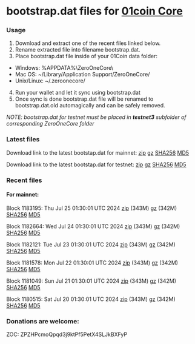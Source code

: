 # bootstrap.dat files for [01coin Core](https://01coin.io)

### Usage

1. Download and extract one of the recent files linked below.
2. Rename extracted file into filename bootstrap.dat.
3. Place bootstrap.dat file inside of your 01Coin data folder:
 - Windows: %APPDATA%\ZeroOneCore\
 - Mac OS: ~/Library/Application Support/ZeroOneCore/
 - Unix/Linux: ~/.zeroonecore/
4. Run your wallet and let it sync using bootstrap.dat
5. Once sync is done bootstrap.dat file will be renamed to bootstrap.dat.old automagically and can be safely removed.

_NOTE: bootstrap.dat for testnet must be placed in **testnet3** subfolder of corresponding ZeroOneCore folder_

### Latest files
Download link to the latest bootstap.dat for mainnet: [zip](https://files.01coin.io/mainnet/bootstrap.dat.zip) [gz](https://files.01coin.io/mainnet/bootstrap.dat.tar.gz) [SHA256](https://files.01coin.io/mainnet/sha256.txt) [MD5](https://files.01coin.io/mainnet/md5.txt)

Download link to the latest bootstap.dat for testnet: [zip](https://files.01coin.io/testnet/bootstrap.dat.zip) [gz](https://files.01coin.io/testnet/bootstrap.dat.tar.gz) [SHA256](https://files.01coin.io/testnet/sha256.txt) [MD5](https://files.01coin.io/testnet/md5.txt)

### Recent files

#### For mainnet:

Block 1183195: Thu Jul 25 01:30:01 UTC 2024 [zip](https://files.01coin.io/mainnet/2024-07-25/bootstrap.dat.zip) (343M) [gz](https://files.01coin.io/mainnet/2024-07-25/bootstrap.dat.tar.gz) (342M) [SHA256](https://files.01coin.io/mainnet/2024-07-25/sha256.txt) [MD5](https://files.01coin.io/mainnet/2024-07-25/md5.txt)

Block 1182664: Wed Jul 24 01:30:01 UTC 2024 [zip](https://files.01coin.io/mainnet/2024-07-24/bootstrap.dat.zip) (343M) [gz](https://files.01coin.io/mainnet/2024-07-24/bootstrap.dat.tar.gz) (342M) [SHA256](https://files.01coin.io/mainnet/2024-07-24/sha256.txt) [MD5](https://files.01coin.io/mainnet/2024-07-24/md5.txt)

Block 1182121: Tue Jul 23 01:30:01 UTC 2024 [zip](https://files.01coin.io/mainnet/2024-07-23/bootstrap.dat.zip) (343M) [gz](https://files.01coin.io/mainnet/2024-07-23/bootstrap.dat.tar.gz) (342M) [SHA256](https://files.01coin.io/mainnet/2024-07-23/sha256.txt) [MD5](https://files.01coin.io/mainnet/2024-07-23/md5.txt)

Block 1181578: Mon Jul 22 01:30:01 UTC 2024 [zip](https://files.01coin.io/mainnet/2024-07-22/bootstrap.dat.zip) (343M) [gz](https://files.01coin.io/mainnet/2024-07-22/bootstrap.dat.tar.gz) (342M) [SHA256](https://files.01coin.io/mainnet/2024-07-22/sha256.txt) [MD5](https://files.01coin.io/mainnet/2024-07-22/md5.txt)

Block 1181049: Sun Jul 21 01:30:01 UTC 2024 [zip](https://files.01coin.io/mainnet/2024-07-21/bootstrap.dat.zip) (343M) [gz](https://files.01coin.io/mainnet/2024-07-21/bootstrap.dat.tar.gz) (342M) [SHA256](https://files.01coin.io/mainnet/2024-07-21/sha256.txt) [MD5](https://files.01coin.io/mainnet/2024-07-21/md5.txt)

Block 1180515: Sat Jul 20 01:30:01 UTC 2024 [zip](https://files.01coin.io/mainnet/2024-07-20/bootstrap.dat.zip) (343M) [gz](https://files.01coin.io/mainnet/2024-07-20/bootstrap.dat.tar.gz) (342M) [SHA256](https://files.01coin.io/mainnet/2024-07-20/sha256.txt) [MD5](https://files.01coin.io/mainnet/2024-07-20/md5.txt)


### Donations are welcome:

ZOC: ZPZHPcmoQpqd3j9ktPf5PetX4SLJkBXFyP
